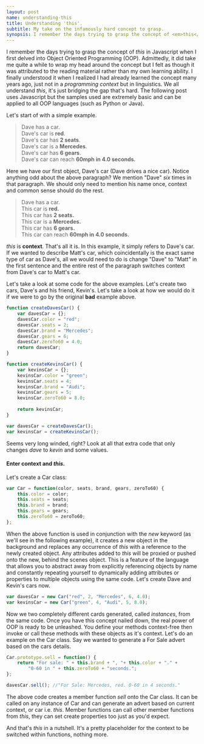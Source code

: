 ```yaml
---
layout: post
name: understanding-this
title: Understanding 'this'.
subtitle: My take on the infamously hard concept to grasp.
synopsis: I remember the days trying to grasp the concept of <em>this</em> in Javascript when I first delved into Object Oriented Programming (OOP). Admittedly, it did take me quite a while to wrap my head around the concept.
---
```


<p>I remember the days trying to grasp the concept of <em>this</em> in Javascript when I first delved into Object Oriented Programming (OOP). Admittedly, it did take me quite a while to wrap my head around the concept but I felt as though it was attributed to the reading material rather than my own learning ability. I finally understood it when I realized I had already learned the concept many years ago, just not in a <em>programming context </em>but in linguistics<em>. </em>We all understand <em>this</em>, it's just bridging the gap that's hard. The following post uses Javascript but the samples used are extremely basic and can be applied to all OOP languages (such as Python or Java).</p>

<p>Let's start of with a simple example.</p>

<blockquote>Dave has a car.<br>Dave's car is <strong>red</strong>.<br>Dave's car has <strong>2 seats</strong>.<br>Dave's car is a <strong>Mercedes</strong>.<br>Dave's car has <strong>6 gears</strong>.<br>Dave's car can reach <strong>60mph in 4.0 seconds.</strong></blockquote>

<p>Here we have our first object, Dave's car (Dave drives a nice car). Notice anything odd about the above paragraph? We mention "Dave" <em>six </em>times in that paragraph. We should only need to mention his name once, context and common sense should do the rest.</p>

<blockquote>Dave has a car.<br>This car is <strong>red.<br> </strong>This car has <strong>2 seats. </strong><br>This car is a <strong>Mercedes. </strong><br>This car has <strong>6 gears. </strong><br>This car can reach <strong>60mph in 4.0 seconds.</strong></blockquote>

<p><em>this</em> is <strong>context</strong>. That's all it is. In this example, it simply refers to Dave's car. If we wanted to describe Matt's car, which coincidentally is the exact same type of car as Dave's, all we would need to do is change "Dave" to "Matt" in the first sentence and the entire rest of the paragraph switches context from Dave's car to Matt's car.</p>

<p>Let's take a look at some code for the above examples. Let's create two cars, Dave's and his friend, Kevin's. Let's take a look at how we would do it if we were to go by the original <strong>bad</strong> example above.</p>

```js
function createDavesCar() {
    var davesCar = {};
    davesCar.color = "red";
    davesCar.seats = 2;
    davesCar.brand = "Mercedes";
    davesCar.gears = 6;
    davesCar.zeroTo60 = 4.0;
    return davesCar;
}

function createKevinsCar() {
    var kevinsCar = {};
    kevinsCar.color = "green";
    kevinsCar.seats = 4;
    kevinsCar.brand = "Audi";
    kevinsCar.gears = 5;
	kevinsCar.zeroTo60 = 8.0;
	
	return kevinsCar;
}

var davesCar = createDavesCar();
var kevinsCar = createKevinsCar();
```

<p>Seems very long winded, right? Look at all that extra code that only changes <em>dave</em> to <em>kevin </em>and some values.</p>

<h4>Enter context and <em>this.</em></h4>
<p>Let's create a Car class:</p>

```js
var Car = function(color, seats, brand, gears, zeroTo60) {
    this.color = color;
	this.seats = seats;
	this.brand = brand;
	this.gears = gears;
	this.zeroTo60 = zeroTo60;
};
```
<p>When the above function is used in conjunction with the <em>new</em> keyword (as we'll see in the following example), it creates a new object in the background and replaces any occurrence of <em>this</em> with a reference to the newly created object. Any attributes added to <em>this</em> will be proxied or pushed onto the new, behind the scenes object. This is a feature of the language that allows you to abstract away from explicitly referencing objects by name and constantly repeating yourself to dynamically adding attributes or properties to multiple objects using the same code. Let's create Dave and Kevin's cars now.</p>

```js
var davesCar = new Car("red", 2, "Mercedes", 6, 4.0);
var kevinsCar = new Car("green", 4, "Audi", 5, 8.0);
```

<p>Now we two completely different cards generated, called <em>instances</em>, from the same code. Once you have this concept nailed down, the real power of OOP is ready to be unleashed. You define your methods context-free then invoke or call these methods with these objects as it's context. Let's do an example on the Car class. Say we wanted to generate a For Sale advert based on the cars details.</p>

```js
Car.prototype.sell = function() {
	return "For sale: " + this.brand + ", "+ this.color + "." +
        "0-60 in " + this.zeroTo60 + "seconds.";
};

davesCar.sell(); //"For Sale: Mercedes, red. 0-60 in 4 seconds."
```

<p>The above code creates a member function <em>sell</em> onto the Car class. It can be called on any instance of Car and can generate an advert based on current context, or car i.e. <em>this</em>. Member functions can call other member functions from <em>this</em>, they can set create properties too just as you&#39;d expect.</p>
<p>And that's <em>this</em> in a nutshell. It's a pretty placeholder for the context to be switched within functions, nothing more.</p>